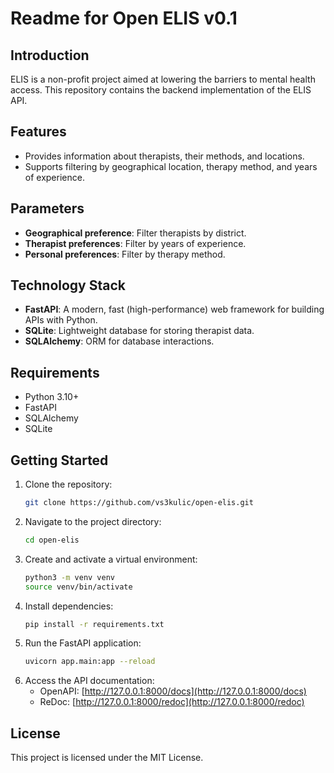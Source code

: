 # Readme for Open ELIS v0.1

## Introduction
ELIS is a non-profit project aimed at lowering the barriers to mental health access. This repository contains the backend implementation of the ELIS API.

## Features
- Provides information about therapists, their methods, and locations.
- Supports filtering by geographical location, therapy method, and years of experience.

## Parameters
- **Geographical preference**: Filter therapists by district.
- **Therapist preferences**: Filter by years of experience.
- **Personal preferences**: Filter by therapy method.

## Technology Stack
- **FastAPI**: A modern, fast (high-performance) web framework for building APIs with Python.
- **SQLite**: Lightweight database for storing therapist data.
- **SQLAlchemy**: ORM for database interactions.

## Requirements
- Python 3.10+
- FastAPI
- SQLAlchemy
- SQLite

## Getting Started
1. Clone the repository:
   ```bash
   git clone https://github.com/vs3kulic/open-elis.git
   ```
2. Navigate to the project directory:
   ```bash
   cd open-elis
   ```
3. Create and activate a virtual environment:
   ```bash
   python3 -m venv venv
   source venv/bin/activate
   ```
4. Install dependencies:
   ```bash
   pip install -r requirements.txt
   ```
5. Run the FastAPI application:
   ```bash
   uvicorn app.main:app --reload
   ```
6. Access the API documentation:
   - OpenAPI: [http://127.0.0.1:8000/docs](http://127.0.0.1:8000/docs)
   - ReDoc: [http://127.0.0.1:8000/redoc](http://127.0.0.1:8000/redoc)

## License
This project is licensed under the MIT License.
